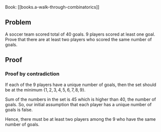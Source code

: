 
Book: [[books.a-walk-through-combinatorics]]

## Problem

A soccer team scored total of 40 goals. 9 players scored at least one goal. Prove that there are at least two players who scored the same number of goals.

## Proof

### Proof by contradiction

If each of the 9 players have a unique number of goals, then the set should be at the minimum
$\{1, 2, 3, 4, 5, 6, 7, 8, 9\}$.

Sum of the numbers in the set is $45$ which is higher than $40$, the number of goals. So, our initial assumption that each player has a unique number of goals is false.

Hence, there must be at least two players among the 9 who have the same number of goals.
